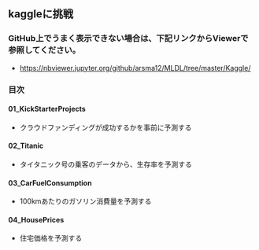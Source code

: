 ## kaggleに挑戦

### GitHub上でうまく表示できない場合は、下記リンクからViewerで参照してください。
- https://nbviewer.jupyter.org/github/arsma12/MLDL/tree/master/Kaggle/

### 目次
#### 01_KickStarterProjects
- クラウドファンディングが成功するかを事前に予測する

#### 02_Titanic
- タイタニック号の乗客のデータから、生存率を予測する

#### 03_CarFuelConsumption
- 100kmあたりのガソリン消費量を予測する

#### 04_HousePrices
- 住宅価格を予測する


